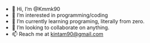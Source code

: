 - 👋 Hi, I’m @Kmmk90
- 👀 I’m interested in programming/coding
- 🌱 I’m currently learning programing, literally from zero.
- 💞️ I’m looking to collaborate on anything.
- 📫 Reach me at kintam90@gmail.com

<!---
Kmmk90/Kmmk90 is a ✨ special ✨ repository because its `README.md` (this file) appears on your GitHub profile.
You can click the Preview link to take a look at your changes.
--->
